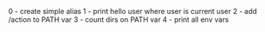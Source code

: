 0 - create simple alias
1 - print hello user where user is current user
2 - add /action to PATH var
3 - count dirs on PATH var
4 - print all env vars
